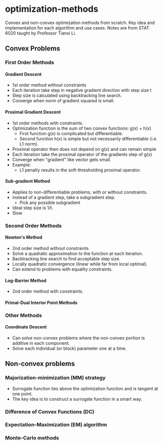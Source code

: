 # optimization-methods

Convex and non-convex optimization methods from scratch.
Key idea and implementation for each algorithm and use cases.
Notes are from STAT 6020 taught by Professor Tianxi Li.

## Convex Problems

### First Order Methods

#### Gradient Descent

- 1st order method without constraints
- Each iteration take step in negative gradient direction with step size t
- Step size is calculated using backtracking line search.
- Converge when norm of gradient squared is small.

#### Proximal Gradient Descent

- 1st order methods with constraints.
- Optimization function is the sum of two convex functions: g(x) + h(x)
  - First function g(x) is complicated but differentiable.
  - Second function h(x) is simple but not necessarily differentiable (i.e. L1 norm).
- Proximal operator then does not depend on g(x) and can remain simple
- Each iteration take the proximal operator of the gradients step of g(x)
- Converge when "gradient" like vector gets small.
- Example:
  - L1 penalty results in the soft-thresholding proximal operator.

#### Sub-gradient Method

- Applies to non-differentiable problems, with or without constraints.
- Instead of a gradient step, take a subgradient step.
  - Pick any possible subgradient
- Ideal step size is 1/t.
- Slow

### Second Order Methods

#### Newton's Method

- 2nd order method without constraints
- Solve a quadratic approximation to the function at each iteration.
- Backtracking line search to find acceptable step size.
- Locally quadratic convergence (linear while far from local optimal).
- Can extend to problems with equality constraints.

#### Log-Barrier Method

- 2nd order method with constraints.

#### Primal-Dual Interior Point Methods

### Other Methods

#### Coordinate Descent

- Can solve non-convex problems where the non-convex portion is additive in each component.
- Solve each individual (or block) parameter one at a time.

## Non-convex problems

### Majorization-minimization (MM) strategy

- Surrogate function lies above the optimization function and is tangent at one point.
- The key idea is to construct a surrogate function in a smart way. 

### Difference of Convex Functions (DC)

### Expectation-Maximization (EM) algorithm

### Monte-Carlo methods






